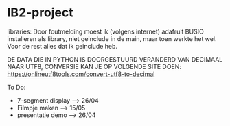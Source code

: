 # IB2-project
libraries: 
Door foutmelding moest ik (volgens internet) adafruit BUSIO installeren als library, niet geinclude in de main, maar toen werkte het wel.
Voor de rest alles dat ik geinclude heb.

DE DATA DIE IN PYTHON IS DOORGESTUURD VERANDERD VAN DECIMAAL NAAR UTF8, CONVERSIE KAN JE OP VOLGENDE SITE DOEN:
https://onlineutf8tools.com/convert-utf8-to-decimal

To Do:
- 7-segment display --> 26/04
- Filmpje maken --> 15/05
- presentatie demo --> 26/04
